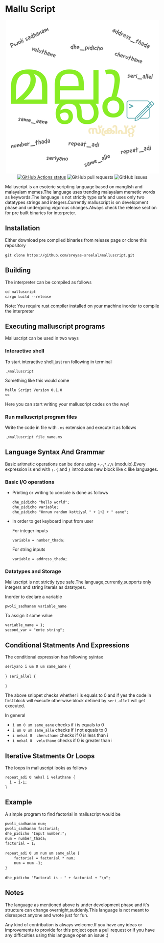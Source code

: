 # Mallu Script
<p align="center">
<img alt="Malluscript" src="images/poster-transparent.png" height=500 width=500><br/>
<a href="https://github.com/actions/toolkit"><img alt="GitHub Actions status" src="https://github.com/sreyas-sreelal/malluscript/workflows/build/badge.svg"></a>
<img alt="GitHub pull requests" src="https://img.shields.io/github/issues-pr/sreyas-sreelal/malluscript">
<img alt="GitHub issues" src="https://img.shields.io/github/issues/sreyas-sreelal/malluscript">
</p>

Malluscript is an esoteric scripting language based on manglish and malayalam memes.The language uses trending malayalam memetic words as keywords.The language is not strictly type safe and uses only two datatypes strings and integers.Currently malluscript is on development phase and undergoing vigorous changes.Always check the release section for pre built binaries for interpreter.

## Installation
Either download pre compiled binaries from release page or clone this repository

`git clone https://github.com/sreyas-sreelal/malluscript.git`

## Building
The interpreter can be compiled as follows

```
cd malluscript
cargo build --release
```
Note: You require rust compiler installed on your machine inorder to compile the interpreter

## Executing malluscript programs
Malluscript can be used in two ways
### Interactive shell
To start interactive shell,just run following in terminal

```
./malluscript

```
Something like this would come
```
Mallu Script Version 0.1.0
>> 
```
Here you can start writing your malluscript codes on the way!

### Run malluscript program files
Write the code in file with `.ms` extension and execute it as follows

```
./malluscript file_name.ms
```

## Language Syntax And Grammar

Basic aritmetic operations can be done using `+`,`-`,`*`,`/`,`%` (modulo).Every expression is end with `;`. `{` and `}` introduces new block like c like languages.

### Basic I/O operations
* Printing or writing to console is done as follows
    ```ms
    dhe_pidicho "hello world";
    dhe_pidicho variable;
    dhe_pidicho "Onnum randum kottiyal " + 1+2 + " aane"; 
    ``` 

* In order to get keyboard input from user
  
  For integer inputs
  ```
  variable = number_thada;
  ```
  For string inputs
  ```
  variable = address_thada;
  ```

### Datatypes and Storage
Malluscript is not strictly type safe.The language,currently,supports only integers and string literals as datatypes.

Inorder to declare a variable
```
pwoli_sadhanam variable_name
```
To assign it some value

```
variable_name = 1;
second_var = "ente string";
```

## Conditional Statments And Expressions
The conditional expression has following syintax

```
seriyano i um 0 um same_aane {

} seri_allel {

}
```
The above snippet checks whether i is equals to 0 and if yes the code in first block will execute otherwise block defined by `seri_allel` will get executed.

In general
* `i um 0 um same_aane` checks if i is equals to 0
* `i um 0 um same_alle` checks if i not equals to 0
* `i nekal 0  cheruthane` checks if 0 is less than i
* `i nekal 0  veluthane` checks if 0 is greater than i

## Iterative Statments Or Loops

The loops in malluscript looks as follows
```
repeat_adi 0 nekal i veluthane {
  i = i-1;
}
```

## Example
A simple program to find factorial in malluscript would be 

```ms
pwoli_sadhanam num;
pwoli_sadhanam factorial;
dhe_pidicho "Input number:";
num = number_thada;
factorial = 1;

repeat_adi 0 um num um same_alle {
    factorial = factorial * num;
    num = num -1;
}

dhe_pidicho "Factoral is : " + factorial + "\n";

```

## Notes
The language as mentioned above is under development phase and it's structure can change overnight,suddenly.This language is not meant to disrespect anyone and wrote just for fun.

Any kind of contribution is always welcome.If you have any ideas or improvements to provide for this project open a pull request or if you have any difficulties using this language open an issue :) 